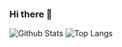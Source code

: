 ### Hi there 👋

<!--
**zizifn/zizifn** is a ✨ _special_ ✨ repository because its `README.md` (this file) appears on your GitHub profile.

Here are some ideas to get you started:

- 🔭 I’m currently working on ...
- 🌱 I’m currently learning ...
- 👯 I’m looking to collaborate on ...
- 🤔 I’m looking for help with ...
- 💬 Ask me about ...
- 📫 How to reach me: ...
- 😄 Pronouns: ...
- ⚡ Fun fact: ...
-->


![Github Stats](https://github-readme-stats.vercel.app/api?username=zizifn&count_private=true&show_icons=true&include_all_commits=true)
![Top Langs](https://github-readme-stats.vercel.app/api/top-langs/?username=zizifn&hide=TeX&layout=compact)

<!-- ![Visitor Badge](https://visitor-badge.laobi.icu/badge?page_id=aemmadi.aemmadi) -->
